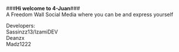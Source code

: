 ###**Hi welcome to 4-Juan**###     
A Freedom Wall Social Media where you can be and express yourself  

Developers:  
Sassinzz13/IzamiDEV  
Deanzx  
Madz1222
